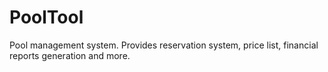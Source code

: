 # PoolTool

Pool management system. Provides reservation system, price list, financial reports generation and more.